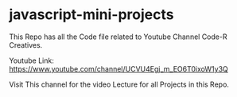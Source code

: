 # javascript-mini-projects

This Repo has all the Code file related to Youtube Channel Code-R Creatives.

Youtube Link: https://www.youtube.com/channel/UCVU4Egj_m_EO6T0ixoW1y3Q

Visit This channel for the video Lecture for all Projects in this Repo.
